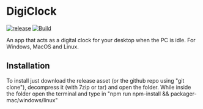 # DigiClock

[![release](https://github.com/LeonardM01/DigiClock/actions/workflows/release.yml/badge.svg)](https://github.com/LeonardM01/DigiClock/actions/workflows/release.yml)
[![Build](https://github.com/LeonardM01/DigiClock/actions/workflows/build.yml/badge.svg)](https://github.com/LeonardM01/DigiClock/actions/workflows/build.yml)

An app that acts as a digital clock for your desktop when the PC is idle. For Windows, MacOS and Linux.

## Installation 

To install just download the release asset (or the github repo using "git clone"), decompress it (with 7zip or tar) and open the folder. While inside the folder open the terminal and type in "npm run npm-install && packager-mac/windows/linux"
